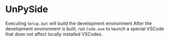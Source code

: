 # UnPySide
Executing `Setup.bat` will build the development environment
After the development environment is built, run `Code.exe` to launch a special VSCode that does not affect locally installed VSCodes.
